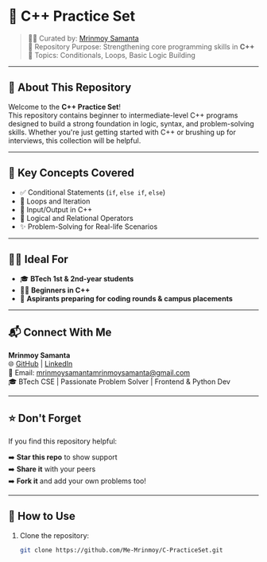 # 🚀 C++ Practice Set

> 👨‍💻 Curated by: [Mrinmoy Samanta](https://github.com/Me-Mrinmoy)  
> 📂 Repository Purpose: Strengthening core programming skills in **C++**  
> 🧠 Topics: Conditionals, Loops, Basic Logic Building

---

## 🧾 About This Repository

Welcome to the **C++ Practice Set**!  
This repository contains beginner to intermediate-level C++ programs designed to build a strong foundation in logic, syntax, and problem-solving skills. Whether you're just getting started with C++ or brushing up for interviews, this collection will be helpful.

---

## 🧠 Key Concepts Covered

- ✅ Conditional Statements (`if`, `else if`, `else`)
- 🔁 Loops and Iteration
- 📘 Input/Output in C++
- 🧮 Logical and Relational Operators
- ✨ Problem-Solving for Real-life Scenarios

---

## 🧑‍🎓 Ideal For

- 🎓 **BTech 1st & 2nd-year students**
- 👨‍💻 **Beginners in C++**
- 🚀 **Aspirants preparing for coding rounds & campus placements**

---

## 📬 Connect With Me

**Mrinmoy Samanta**  
🌐 [GitHub](https://github.com/Me-Mrinmoy) | [LinkedIn](https://linkedin.com/in/mrinmoysamanta)  
📮 Email: mrinmoysamantamrinmoysamanta@gmail.com  
🎓 BTech CSE | Passionate Problem Solver | Frontend & Python Dev

---

## ⭐ Don't Forget

If you find this repository helpful:

➡️ **Star this repo** to show support  
➡️ **Share it** with your peers  
➡️ **Fork it** and add your own problems too!

---

## 🚀 How to Use

1. Clone the repository:
   ```bash
   git clone https://github.com/Me-Mrinmoy/C-PracticeSet.git
